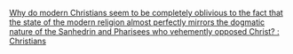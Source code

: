 
[Why do modern Christians seem to be completely oblivious to the fact that the state of the modern religion almost perfectly mirrors the dogmatic nature of the Sanhedrin and Pharisees who vehemently opposed Christ? : Christians](https://old.reddit.com/r/Christians/comments/12z1qyt/why_do_modern_christians_seem_to_be_completely/)
